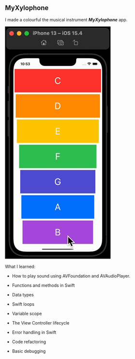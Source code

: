## MyXylophone

I made a colourful the musical instrument ***MyXylophone***  app. 

<img alt="image" src="MyXylophone.gif"/>

What I learned:

- How to play sound using AVFoundation and AVAudioPlayer.

- Functions and methods in Swift

- Data types

- Swift loops

- Variable scope

- The View Controller lifecycle

- Error handling in Swift

- Code refactoring

- Basic debugging